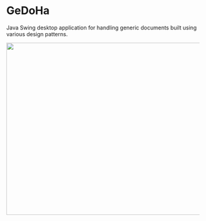# GeDoHa

Java Swing desktop application for handling generic documents built using various design patterns.


<p align="center">
  <img width="675" height="450" src="https://i.ibb.co/RSLgGPQ/GeDoHa.png">
</p>

